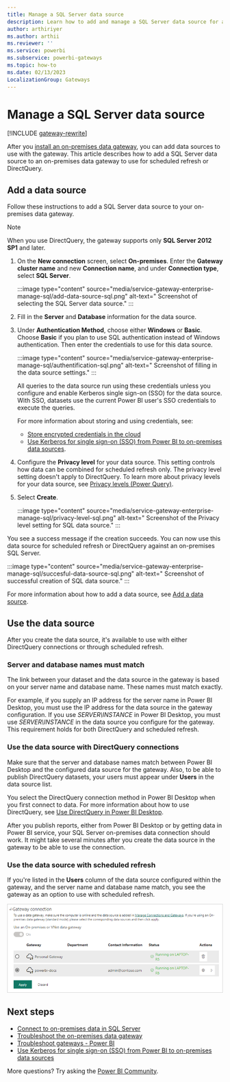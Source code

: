 ```yaml
---
title: Manage a SQL Server data source
description: Learn how to add and manage a SQL Server data source for an on-premises data gateway in Power BI.
author: arthiriyer
ms.author: arthii
ms.reviewer: ''
ms.service: powerbi
ms.subservice: powerbi-gateways
ms.topic: how-to
ms.date: 02/13/2023
LocalizationGroup: Gateways
---
```

# Manage a SQL Server data source

[!INCLUDE [gateway-rewrite](../includes/gateway-rewrite.md)]

After you [install an on-premises data gateway](/data-integration/gateway/service-gateway-install), you can add data sources to use with the gateway. This article describes how to add a SQL Server data source to an on-premises data gateway to use for scheduled refresh or DirectQuery.

## Add a data source

Follow these instructions to add a SQL Server data source to your on-premises data gateway.

> [!NOTE]
> When you use DirectQuery, the gateway supports only **SQL Server 2012 SP1** and later.

1. On the **New connection** screen, select **On-premises**. Enter the **Gateway cluster name** and new **Connection name**, and under **Connection type**, select **SQL Server**.

   :::image type="content" source="media/service-gateway-enterprise-manage-sql/add-data-source-sql.png" alt-text=" Screenshot of selecting the SQL Server data source." :::

1. Fill in the **Server** and **Database** information for the data source. 

1. Under **Authentication Method**, choose either **Windows** or **Basic**. Choose **Basic** if you plan to use SQL authentication instead of Windows authentication. Then enter the credentials to use for this data source.

   
   :::image type="content" source="media/service-gateway-enterprise-manage-sql/authentification-sql.png" alt-text=" Screenshot of filling in the data source settings." :::

   All queries to the data source run using these credentials unless you configure and enable Kerberos single sign-on (SSO) for the data source. With SSO, datasets use the current Power BI user's SSO credentials to execute the queries.

   For more information about storing and using credentials, see:
   - [Store encrypted credentials in the cloud](service-gateway-data-sources.md#store-encrypted-credentials-in-the-cloud)
   - [Use Kerberos for single sign-on (SSO) from Power BI to on-premises data sources](service-gateway-sso-kerberos.md).

1. Configure the **Privacy level** for your data source. This setting controls how data can be combined for scheduled refresh only. The privacy level setting doesn't apply to DirectQuery. To learn more about privacy levels for your data source, see [Privacy levels (Power Query)](https://support.office.com/article/Privacy-levels-Power-Query-CC3EDE4D-359E-4B28-BC72-9BEE7900B540).

1. Select **Create**.

   :::image type="content" source="media/service-gateway-enterprise-manage-sql/privacy-level-sql.png" alt-text=" Screenshot of the Privacy level setting for SQL data source." :::

You see a success message if the creation succeeds. You can now use this data source for scheduled refresh or DirectQuery against an on-premises SQL Server.

:::image type="content" source="media/service-gateway-enterprise-manage-sql/succesful-data-source-sql.png" alt-text=" Screenshot of successful creation of SQL data source." :::

For more information about how to add a data source, see [Add a data source](service-gateway-data-sources.md#add-a-data-source).

## Use the data source

After you create the data source, it's available to use with either DirectQuery connections or through scheduled refresh.

### Server and database names must match

The link between your dataset and the data source in the gateway is based on your server name and database name. These names must match exactly.

For example, if you supply an IP address for the server name in Power BI Desktop, you must use the IP address for the data source in the gateway configuration. If you use *SERVER\INSTANCE* in Power BI Desktop, you must use *SERVER\INSTANCE* in the data source you configure for the gateway. This requirement holds for both DirectQuery and scheduled refresh.

### Use the data source with DirectQuery connections

Make sure that the server and database names match between Power BI Desktop and the configured data source for the gateway. Also, to be able to publish DirectQuery datasets, your users must appear under **Users** in the data source list.

You select the DirectQuery connection method in Power BI Desktop when you first connect to data. For more information about how to use DirectQuery, see [Use DirectQuery in Power BI Desktop](desktop-use-directquery.md).

After you publish reports, either from Power BI Desktop or by getting data in Power BI service, your SQL Server on-premises data connection should work. It might take several minutes after you create the data source in the gateway to be able to use the connection.

### Use the data source with scheduled refresh

If you're listed in the **Users** column of the data source configured within the gateway, and the server name and database name match, you see the gateway as an option to use with scheduled refresh.

![Screenshot that shows Displaying the users](media/service-gateway-enterprise-manage-sql/powerbi-gateway-enterprise-schedule-refresh.png)

## Next steps

- [Connect to on-premises data in SQL Server](service-gateway-sql-tutorial.md)
- [Troubleshoot the on-premises data gateway](/data-integration/gateway/service-gateway-tshoot)
- [Troubleshoot gateways - Power BI](service-gateway-onprem-tshoot.md)
- [Use Kerberos for single sign-on (SSO) from Power BI to on-premises data sources](service-gateway-sso-kerberos.md)

More questions? Try asking the [Power BI Community](https://community.powerbi.com/).
